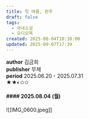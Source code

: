 ```yaml
---
title: 첫 여름, 완주
draft: false
tags:
  - 국내소설
  - 오디오북
created: 2025-08-04T10:18:00
updated: 2025-09-07T17:39
---
```

**author** 김금희<br/>
**publisher** 무제<br/>
**period** 2025.06.20 - 2025.07.31<br/>
★★◐✩✩

#### #### 2025.08.04 (월)
![[IMG_0600.jpeg]]